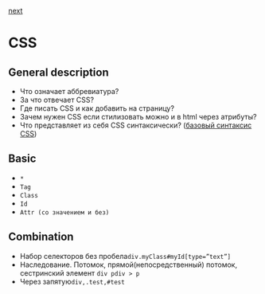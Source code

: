 <a href="05.md">next</a>

<h1>CSS</h1>

<h2>General description</h2>

<ul>
<li>Что означает аббревиатура?</li>
<li>За что отвечает CSS?</li>
<li>Где писать CSS и как добавить на страницу?</li>
<li>Зачем нужен CSS если стилизовать можно и в html через атрибуты?</li>
<li>Что представляет из себя CSS синтаксически? (<a href="http://htmlbook.ru/samcss/bazovyy-sintaksis-css">базовый синтаксис CSS</a>)</li>
</ul>

<h2>Basic</h2>
<ul>
<li><code>*</code></li>
<li><code>Tag</code></li>
<li><code>Class</code></li>
<li><code>Id</code></li>
<li><code>Attr (со значением и без)</code></li>
</ul>

<h2>Combination</h2>
<ul>
<li>Набор селекторов без пробела<code>div.myClass#myId[type=”text”]</code></li>
<li>Наследование. Потомок, прямой(непосредственный) потомок, сестринский элемент <code>div p</code><code>div > p</code></li>
<li>Через запятую<code>div,.test,#test</code></li>
</ul>
